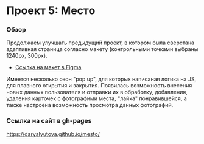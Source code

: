 # Проект 5: Место

### Обзор

Продолжаем улучшать предыдущий проект, в котором была сверстана адаптивная страница согласно макету (контрольными точками выбраны 1240px, 300px).

* [Ссылка на макет в Figma](https://www.figma.com/file/StZjf8HnoeLdiXS7dYrLAh/JavaScript.-Sprint-4)

Имеется несколько окон "pop up", для которых написаная логика на JS, для плавного открытия и закрытия. Появилась возможность внесения новых данных пользователя и отправки их в обработку, добавления, удаления карточек с фотографими места, "лайка" понравившейся, а также настроена возможность просмотра данных фотографий. 

### Ссылка на сайт в gh-pages

https://daryalyutova.github.io/mesto/